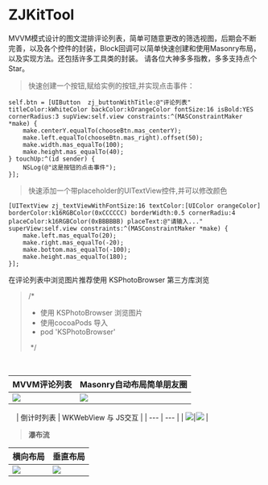 # ZJKitTool
MVVM模式设计的图文混排评论列表，简单可随意更改的筛选视图，后期会不断完善，以及各个控件的封装，Block回调可以简单快速创建和使用Masonry布局，以及实现方法。还包括许多工具类的封装。
请各位大神多多指教，多多支持点个Star。

> 快速创建一个按钮,赋给实例的按钮,并实现点击事件：

```Objc
self.btn = [UIButton  zj_buttonWithTitle:@"评论列表" titleColor:kWhiteColor backColor:kOrangeColor fontSize:16 isBold:YES cornerRadius:3 supView:self.view constraints:^(MASConstraintMaker *make) {
    make.centerY.equalTo(chooseBtn.mas_centerY);
    make.left.equalTo(chooseBtn.mas_right).offset(50);
    make.width.mas_equalTo(100);
    make.height.mas_equalTo(40);
} touchUp:^(id sender) {
    NSLog(@"这是按钮的点击事件");
}];
```


> 快速添加一个带placeholder的UITextView控件,并可以修改颜色

```Objc
[UITextView zj_textViewWithFontSize:16 textColor:[UIColor orangeColor] borderColor:k16RGBColor(0xCCCCCC) borderWidth:0.5 cornerRadiu:4 placeColor:k16RGBColor(0xBBBBBB) placeText:@"请输入..." superView:self.view constraints:^(MASConstraintMaker *make) {
    make.left.mas_equalTo(20);
    make.right.mas_equalTo(-20);
    make.bottom.mas_equalTo(-100);
    make.height.mas_equalTo(180);
}];
```

 在评论列表中浏览图片推荐使用 KSPhotoBrowser 第三方库浏览
 
>  /*
>   * 使用 KSPhotoBrowser 浏览图片
>   * 使用cocoaPods 导入
>   * pod 'KSPhotoBrowser'
>   
>   */ 
  

  
  
| MVVM评论列表 | Masonry自动布局简单朋友圈 |
| --- | --- |
| ![](http://p7l9kf5i4.bkt.clouddn.com/2018-05-05-15254596643047.jpg-style03) | ![](http://p7l9kf5i4.bkt.clouddn.com/2018-05-05-15254597479577.jpg-style03)|

  
  
| 倒计时列表 | WKWebView 与 JS交互 |
| --- | --- |
| ![](http://p7l9kf5i4.bkt.clouddn.com/2018-05-05-15254598712076.jpg-style03)|![](http://p7l9kf5i4.bkt.clouddn.com/2018-05-05-15254599667055.jpg-style03) |


 
 >  **瀑布流**
  
  
| 横向布局 | 垂直布局 |
| --- | --- |
| ![](http://p7l9kf5i4.bkt.clouddn.com/2018-05-05-15254601351945.jpg-style03) | ![](http://p7l9kf5i4.bkt.clouddn.com/2018-05-05-15254601020151.jpg-style03)|

  
 

  
  


